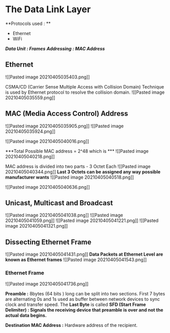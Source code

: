 # The Data Link Layer

**Protocols used : **
- Ethernet
- WiFi

***Data Unit : Frames***
***Addressing : MAC Address***

## Ethernet
![[Pasted image 20210405035403.png]]

CSMA/CD (Carrier Sense Multiple Access with Collision Domain) Technique is used by Ethernet protocol to resolve the collision domain.
![[Pasted image 20210405035559.png]]

## MAC (Media Access Control) Address

![[Pasted image 20210405035905.png]]
![[Pasted image 20210405035924.png]]

![[Pasted image 20210405040016.png]]

***Total Possible MAC address = 2^48
which is  ***
![[Pasted image 20210405040218.png]]

MAC address is divided into two parts - 3 Octet Each 
![[Pasted image 20210405040344.png]]
**Last 3 Octets can be assigned any way possible manufacturer wants**
![[Pasted image 20210405040518.png]]


![[Pasted image 20210405040636.png]]

## Unicast, Multicast and Broadcast  
![[Pasted image 20210405041038.png]]
![[Pasted image 20210405041059.png]]
![[Pasted image 20210405041221.png]]
![[Pasted image 20210405041321.png]]


## Dissecting Ethernet Frame
![[Pasted image 20210405041431.png]]
**Data Packets at Ethernet Level are known as Ethernet frames**
![[Pasted image 20210405041543.png]]

### Ethernet Frame
![[Pasted image 20210405041736.png]]

**Preamble :** 8bytes (64 bits ) long can be split into two sections. First 7 bytes are alternating 0s and 1s used as buffer between network devices to sync clock and transfer speed.
The **Last Byte** is called **SFD (Start Frame Delimiter) : Signals the receiving device that preamble is over and not the actual data begins.**

**Destination MAC Address :** Hardware address of the recipient. 	